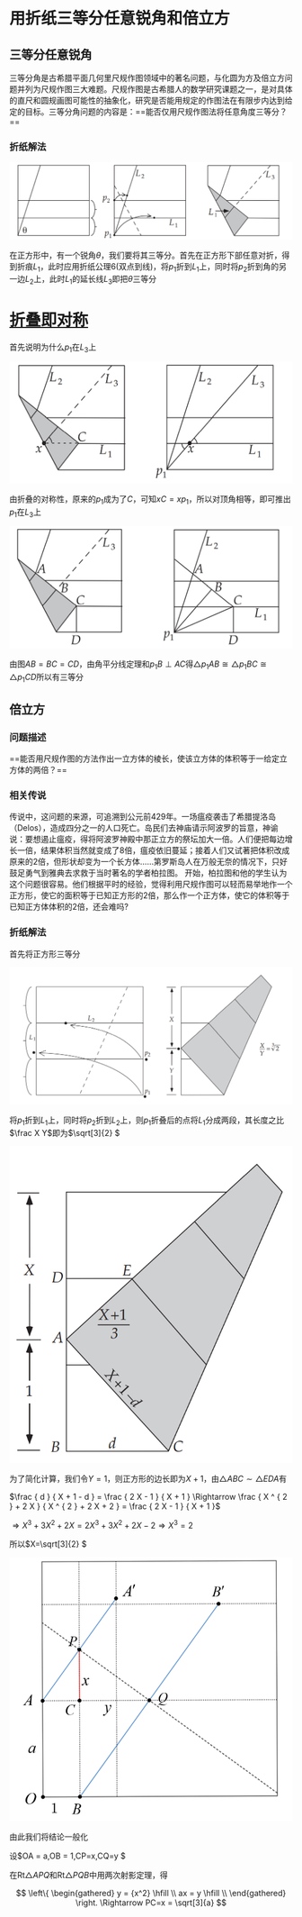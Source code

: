 # 用折纸三等分任意锐角和倍立方



## 三等分任意锐角

三等分角是古希腊平面几何里尺规作图领域中的著名问题，与化圆为方及倍立方问题并列为尺规作图三大难题。尺规作图是古希腊人的数学研究课题之一，是对具体的直尺和圆规画图可能性的抽象化，研究是否能用规定的作图法在有限步内达到给定的目标。三等分角问题的内容是：==能否仅用尺规作图法将任意角度三等分？==

### 折纸解法

![image-20201205191153494](三等分角/image-20201205191153494.png)

在正方形中，有一个锐角$\theta$，我们要将其三等分。首先在正方形下部任意对折，得到折痕$L_1$，此时应用折纸公理6(双点到线)，将$p_1$折到$L_1$上，同时将$p_2$折到角的另一边$L_2$上，此时$L_1$的延长线$L_3$即把$\theta$三等分

# **<u>折叠即对称</u>**

首先说明为什么$p_1$在$L_3$上

![image-20201205192109865](三等分角/image-20201205192109865.png)

由折叠的对称性，原来的$p_1$成为了$C$，可知$xC=xp_1$，所以对顶角相等，即可推出$p_1$在$L_3$上

![image-20201205193345795](三等分角/image-20201205193345795.png)

由图$AB=BC=CD$，由角平分线定理和$p_1B\perp AC$得$\triangle p_1AB\cong \triangle p_1BC\cong \triangle p_1CD$所以有三等分

## 倍立方

### 问题描述

==能否用尺规作图的方法作出一立方体的棱长，使该立方体的体积等于一给定立方体的两倍？==

### 相关传说

传说中，这问题的来源，可追溯到公元前429年。一场瘟疫袭击了希腊提洛岛（Delos），造成四分之一的人口死亡。岛民们去神庙请示阿波罗的旨意，神谕说：要想遏止瘟疫，得将阿波罗神殿中那正立方的祭坛加大一倍。人们便把每边增长一倍，结果体积当然就变成了8倍，瘟疫依旧蔓延；接着人们又试著把体积改成原来的2倍，但形状却变为一个长方体……第罗斯岛人在万般无奈的情况下，只好鼓足勇气到雅典去求救于当时著名的学者柏拉图。
开始，柏拉图和他的学生认为这个问题很容易。他们根据平时的经验，觉得利用尺规作图可以轻而易举地作一个正方形，使它的面积等于已知正方形的2倍，那么作一个正方体，使它的体积等于已知正方体体积的2倍，还会难吗?

### 折纸解法

首先将正方形三等分

![image-20201205194241262](三等分角/image-20201205194241262.png)

将$p_1$折到$L_1$上，同时将$p_2$折到$L_2$上，则$p_1$折叠后的点将$L_1$分成两段，其长度之比$\frac X Y$即为$\sqrt[3]{2} $

![image-20201205194659297](三等分角/image-20201205194659297.png)

为了简化计算，我们令$Y=1$，则正方形的边长即为$X+1$，由$\triangle ABC\sim\triangle EDA$有

$\frac { d } { X + 1 - d } = \frac { 2 X - 1 } { X + 1 } \Rightarrow \frac { X ^ { 2 } + 2 X } { X ^ { 2 } + 2 X + 2 } = \frac { 2 X - 1 } { X + 1 }$

$\Rightarrow X ^ { 3 } + 3 X ^ { 2 } + 2 X = 2 X ^ { 3 } + 3 X ^ { 2 } + 2 X - 2 \Rightarrow X ^ { 3 } = 2$

所以$X=\sqrt[3]{2} $

![image-20220207133420027](三等分角/image-20220207133420027.png)

由此我们将结论一般化

设$OA = a,OB = 1,CP=x,CQ=y $

在$\text{Rt} \triangle APQ$和$\text{Rt} \triangle PQB$中用两次射影定理，得

$$
\left\{ \begin{gathered}
  y = {x^2} \hfill \\
  ax = y \hfill \\ 
\end{gathered}  \right. \Rightarrow PC=x = \sqrt[3]{a}
$$
